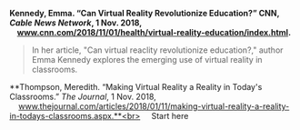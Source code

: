 **Kennedy, Emma. “Can Virtual Reality Revolutionize Education?” CNN, *Cable News Network*, 1 Nov. 2018, &nbsp;&nbsp;&nbsp;&nbsp;www.cnn.com/2018/11/01/health/virtual-reality-education/index.html.**
>In her article, "Can virtual reaclity revolutionize education?," author Emma Kennedy explores the emerging use of virtual reality in classrooms.

**Thompson, Meredith. “Making Virtual Reality a Reality in Today's Classrooms.” *The Journal*, 1 Nov. 2018, &nbsp;&nbsp;&nbsp;&nbsp;www.thejournal.com/articles/2018/01/11/making-virtual-reality-a-reality-in-todays-classrooms.aspx.**<br>
&nbsp;&nbsp;&nbsp;&nbsp;Start here
